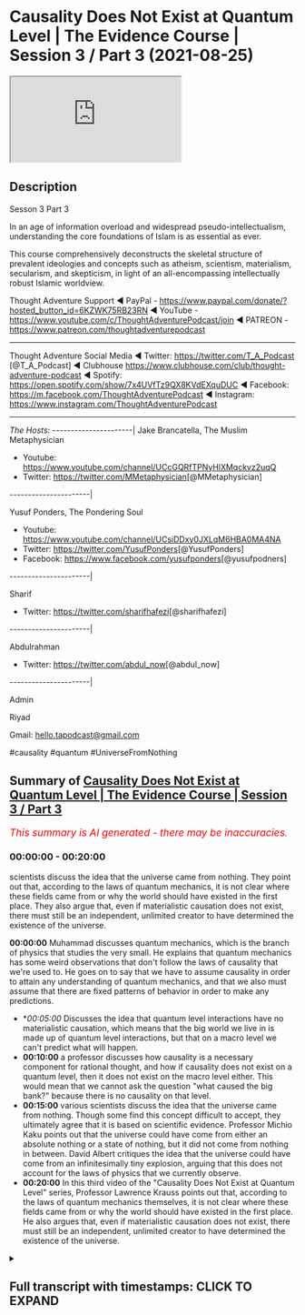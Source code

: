 # Causality Does Not Exist at Quantum Level | The Evidence Course | Session 3 / Part 3 (2021-08-25)

<iframe loading='lazy' src='https://www.youtube.com/embed/1AY-KXYsLtw'></iframe>

## Description

Sesson 3 Part 3

In an age of information overload and widespread pseudo-intellectualism, understanding the core foundations of Islam is as essential as ever. 

This course comprehensively deconstructs the skeletal structure of prevalent ideologies and concepts such as atheism, scientism, materialism, secularism, and skepticism, in light of an all-encompassing intellectually robust Islamic worldview.

Thought Adventure Support
◄ PayPal - https://www.paypal.com/donate/?hosted_button_id=6KZWK75RB23RN 
◄ YouTube - https://www.youtube.com/c/ThoughtAdventurePodcast/join
◄ PATREON - https://www.patreon.com/thoughtadventurepodcast
____________________________________________________________________

Thought Adventure Social Media
◄ Twitter: https://twitter.com/T_A_Podcast​​ [@T_A_Podcast]
◄ Clubhouse https://www.clubhouse.com/club/thought-adventure-podcast
◄ Spotify: https://open.spotify.com/show/7x4UVfTz9QX8KVdEXquDUC
◄ Facebook: https://m.facebook.com/ThoughtAdventurePodcast
◄ Instagram: https://www.instagram.com/ThoughtAdventurePodcast​

----------------------------------------------------------------

*The Hosts:*
----------------------|
Jake Brancatella, The Muslim Metaphysician

- Youtube: https://www.youtube.com/channel/UCcGQRfTPNyHlXMqckvz2uqQ
- Twitter:  https://twitter.com/MMetaphysician​​ [@MMetaphysician]

----------------------|

Yusuf Ponders, The Pondering Soul

- Youtube: https://www.youtube.com/channel/UCsiDDxy0JXLqM6HBA0MA4NA
- Twitter: https://twitter.com/YusufPonders​​ [@YusufPonders]
- Facebook: https://www.facebook.com/yusufponders​ [@yusufpodners]

----------------------|

Sharif

- Twitter: https://twitter.com/sharifhafezi​​ [@sharifhafezi]

----------------------|

Abdulrahman

- Twitter: https://twitter.com/abdul_now​ [@abdul_now]

----------------------|

Admin

Riyad 

Gmail: hello.tapodcast@gmail.com


#causality #quantum #UniverseFromNothing

## Summary of [Causality Does Not Exist at Quantum Level | The Evidence Course | Session 3 / Part 3](https://www.youtube.com/watch?v=1AY-KXYsLtw)


*<span style="color:red; font-size:125%">This summary is AI generated - there may be inaccuracies</span>. [](/)*

### <a onclick="modifyYTiframeseektime('0')">00:00:00</a> - <a onclick="modifyYTiframeseektime('1200')">00:20:00</a>

 scientists discuss the idea that the universe came from nothing. They point out that, according to the laws of quantum mechanics, it is not clear where these fields came from or why the world should have existed in the first place. They also argue that, even if materialistic causation does not exist, there must still be an independent, unlimited creator to have determined the existence of the universe.

**<a onclick="modifyYTiframeseektime('0')">00:00:00</a>**  Muhammad discusses quantum mechanics, which is the branch of physics that studies the very small. He explains that quantum mechanics has some weird observations that don't follow the laws of causality that we're used to. He goes on to say that we have to assume causality in order to attain any understanding of quantum mechanics, and that we also must assume that there are fixed patterns of behavior in order to make any predictions.
* **<a onclick="modifyYTiframeseektime('300')">00:05:00</a>* Discusses the idea that quantum level interactions have no materialistic causation, which means that the big world we live in is made up of quantum level interactions, but that on a macro level we can't predict what will happen.
* **<a onclick="modifyYTiframeseektime('600')">00:10:00</a>**  a professor discusses how causality is a necessary component for rational thought, and how if causality does not exist on a quantum level, then it does not exist on the macro level either. This would mean that we cannot ask the question "what caused the big bank?" because there is no causality on that level.
* **<a onclick="modifyYTiframeseektime('900')">00:15:00</a>**  various scientists discuss the idea that the universe came from nothing. Though some find this concept difficult to accept, they ultimately agree that it is based on scientific evidence. Professor Michio Kaku points out that the universe could have come from either an absolute nothing or a state of nothing, but it did not come from nothing in between. David Albert critiques the idea that the universe could have come from an infinitesimally tiny explosion, arguing that this does not account for the laws of physics that we currently observe.
* **<a onclick="modifyYTiframeseektime('1200')">00:20:00</a>** In this third video of the "Causality Does Not Exist at Quantum Level" series, Professor Lawrence Krauss points out that, according to the laws of quantum mechanics themselves, it is not clear where these fields came from or why the world should have existed in the first place. He also argues that, even if materialistic causation does not exist, there must still be an independent, unlimited creator to have determined the existence of the universe.

<details><summary><h2>Full transcript with timestamps: CLICK TO EXPAND</h2></summary>

<a onclick="modifyYTiframeseektime('14')">0:00:14</a> muhammad so the other contention that  
<a onclick="modifyYTiframeseektime('17')">0:00:17</a> some people or some atheists uh raise  
<a onclick="modifyYTiframeseektime('20')">0:00:20</a> to the arguments that we proposed  
<a onclick="modifyYTiframeseektime('22')">0:00:22</a> is is this idea that we are assuming  
<a onclick="modifyYTiframeseektime('25')">0:00:25</a> causal principles and causality is not a  
<a onclick="modifyYTiframeseektime('28')">0:00:28</a> necessary reality  
<a onclick="modifyYTiframeseektime('30')">0:00:30</a> that exists on a quantum level and  
<a onclick="modifyYTiframeseektime('33')">0:00:33</a> therefore if it doesn't exist on a  
<a onclick="modifyYTiframeseektime('34')">0:00:34</a> quantum level how can we be 100 sure  
<a onclick="modifyYTiframeseektime('37')">0:00:37</a> exists on a macro level meaning on the  
<a onclick="modifyYTiframeseektime('39')">0:00:39</a> the big level  
<a onclick="modifyYTiframeseektime('41')">0:00:41</a> uh the level that we exist and that we  
<a onclick="modifyYTiframeseektime('43')">0:00:43</a> can see  
<a onclick="modifyYTiframeseektime('44')">0:00:44</a> so i remember one time one one person he  
<a onclick="modifyYTiframeseektime('47')">0:00:47</a> he made the point that  
<a onclick="modifyYTiframeseektime('49')">0:00:49</a> you know it could be theoretically that  
<a onclick="modifyYTiframeseektime('52')">0:00:52</a> as you go and reach out to grab a cup  
<a onclick="modifyYTiframeseektime('55')">0:00:55</a> that your hand could go straight through  
<a onclick="modifyYTiframeseektime('56')">0:00:56</a> the cup so i responded and i said well  
<a onclick="modifyYTiframeseektime('59')">0:00:59</a> imagine if you were to walk in the  
<a onclick="modifyYTiframeseektime('61')">0:01:01</a> middle of the road and you saw a truck  
<a onclick="modifyYTiframeseektime('63')">0:01:03</a> coming towards you would you think at  
<a onclick="modifyYTiframeseektime('65')">0:01:05</a> that moment in time theoretically the  
<a onclick="modifyYTiframeseektime('67')">0:01:07</a> truck could go straight through you or  
<a onclick="modifyYTiframeseektime('69')">0:01:09</a> you're gonna try and get out of the way  
<a onclick="modifyYTiframeseektime('71')">0:01:11</a> as fast as possible from that  
<a onclick="modifyYTiframeseektime('74')">0:01:14</a> but we want to dive into a little bit a  
<a onclick="modifyYTiframeseektime('76')">0:01:16</a> little bit more detail regards to what  
<a onclick="modifyYTiframeseektime('78')">0:01:18</a> how we can understand and how we can  
<a onclick="modifyYTiframeseektime('80')">0:01:20</a> approach this discussion and really the  
<a onclick="modifyYTiframeseektime('81')">0:01:21</a> approach of this discussion shouldn't  
<a onclick="modifyYTiframeseektime('83')">0:01:23</a> really be approached from well actually  
<a onclick="modifyYTiframeseektime('85')">0:01:25</a> quantum level does have  
<a onclick="modifyYTiframeseektime('87')">0:01:27</a> you know causal principles i suppose  
<a onclick="modifyYTiframeseektime('88')">0:01:28</a> that is one argument that you can use i  
<a onclick="modifyYTiframeseektime('91')">0:01:31</a> go into the science of it in order to  
<a onclick="modifyYTiframeseektime('93')">0:01:33</a> refute the science that they they  
<a onclick="modifyYTiframeseektime('95')">0:01:35</a> provide or they counter with  
<a onclick="modifyYTiframeseektime('97')">0:01:37</a> but i think the problem with gaza  
<a onclick="modifyYTiframeseektime('99')">0:01:39</a> quantum mechanics is that it's a complex  
<a onclick="modifyYTiframeseektime('101')">0:01:41</a> issue it's an issue which is  
<a onclick="modifyYTiframeseektime('103')">0:01:43</a> counterintuitive it's not what we expect  
<a onclick="modifyYTiframeseektime('105')">0:01:45</a> to see and because it's not what we  
<a onclick="modifyYTiframeseektime('107')">0:01:47</a> expect to see in our general experiences  
<a onclick="modifyYTiframeseektime('110')">0:01:50</a> you know it can be quite confusing quite  
<a onclick="modifyYTiframeseektime('112')">0:01:52</a> difficult to understand what's actually  
<a onclick="modifyYTiframeseektime('114')">0:01:54</a> occurring upon quantum on a quantum  
<a onclick="modifyYTiframeseektime('116')">0:01:56</a> level  
<a onclick="modifyYTiframeseektime('118')">0:01:58</a> what is quantum mechanics all of these  
<a onclick="modifyYTiframeseektime('119')">0:01:59</a> things so rather what we're going to do  
<a onclick="modifyYTiframeseektime('121')">0:02:01</a> is approach this from a more of an  
<a onclick="modifyYTiframeseektime('122')">0:02:02</a> epistemological point of view meaning  
<a onclick="modifyYTiframeseektime('124')">0:02:04</a> from the point of view of a rational  
<a onclick="modifyYTiframeseektime('127')">0:02:07</a> thinking human being and and from how we  
<a onclick="modifyYTiframeseektime('129')">0:02:09</a> understand ideas and looking at  
<a onclick="modifyYTiframeseektime('132')">0:02:12</a> where this then discussion about quantum  
<a onclick="modifyYTiframeseektime('134')">0:02:14</a> mechanics fits in  
<a onclick="modifyYTiframeseektime('136')">0:02:16</a> so what do we mean by the quantum  
<a onclick="modifyYTiframeseektime('138')">0:02:18</a> quantum level or quantum mechanics  
<a onclick="modifyYTiframeseektime('140')">0:02:20</a> quantum mechanics deals with the very  
<a onclick="modifyYTiframeseektime('142')">0:02:22</a> very small  
<a onclick="modifyYTiframeseektime('143')">0:02:23</a> so we're talking about the subatomic  
<a onclick="modifyYTiframeseektime('146')">0:02:26</a> level type particles  
<a onclick="modifyYTiframeseektime('148')">0:02:28</a> and the behaviors of things like  
<a onclick="modifyYTiframeseektime('149')">0:02:29</a> electrons photons and  
<a onclick="modifyYTiframeseektime('151')">0:02:31</a> and the interactions even of atoms but  
<a onclick="modifyYTiframeseektime('153')">0:02:33</a> it's on the very very small level and on  
<a onclick="modifyYTiframeseektime('156')">0:02:36</a> a quantum level there are very weird you  
<a onclick="modifyYTiframeseektime('159')">0:02:39</a> know  
<a onclick="modifyYTiframeseektime('160')">0:02:40</a> observations that are seen  
<a onclick="modifyYTiframeseektime('163')">0:02:43</a> for example i'll just give you an  
<a onclick="modifyYTiframeseektime('164')">0:02:44</a> example of this  
<a onclick="modifyYTiframeseektime('166')">0:02:46</a> so imagine again a pool table  
<a onclick="modifyYTiframeseektime('169')">0:02:49</a> with all the balls racked up  
<a onclick="modifyYTiframeseektime('171')">0:02:51</a> and imagine you hit  
<a onclick="modifyYTiframeseektime('173')">0:02:53</a> all these balls  
<a onclick="modifyYTiframeseektime('175')">0:02:55</a> with your white cue ball  
<a onclick="modifyYTiframeseektime('177')">0:02:57</a> so if the pool table is a normal size  
<a onclick="modifyYTiframeseektime('180')">0:03:00</a> then theoretically  
<a onclick="modifyYTiframeseektime('182')">0:03:02</a> you can work out what's going to happen  
<a onclick="modifyYTiframeseektime('184')">0:03:04</a> to all of those pool balls where they're  
<a onclick="modifyYTiframeseektime('188')">0:03:08</a> going to be what position they're going  
<a onclick="modifyYTiframeseektime('190')">0:03:10</a> to land in etc so longers we've worked  
<a onclick="modifyYTiframeseektime('192')">0:03:12</a> out all the variables  
<a onclick="modifyYTiframeseektime('194')">0:03:14</a> like for example the variable of each  
<a onclick="modifyYTiframeseektime('197')">0:03:17</a> weight of each ball the size the  
<a onclick="modifyYTiframeseektime('200')">0:03:20</a> position the friction of the table that  
<a onclick="modifyYTiframeseektime('202')">0:03:22</a> exerts itself on each and every ball on  
<a onclick="modifyYTiframeseektime('205')">0:03:25</a> the pull table  
<a onclick="modifyYTiframeseektime('206')">0:03:26</a> and if i knew the direction and speed of  
<a onclick="modifyYTiframeseektime('209')">0:03:29</a> the white ball as i hit it so if i knew  
<a onclick="modifyYTiframeseektime('213')">0:03:33</a> the white board the speed the direction  
<a onclick="modifyYTiframeseektime('216')">0:03:36</a> and if i knew everything else all the  
<a onclick="modifyYTiframeseektime('217')">0:03:37</a> other variables regards to those pool  
<a onclick="modifyYTiframeseektime('219')">0:03:39</a> balls then i could possibly i can  
<a onclick="modifyYTiframeseektime('222')">0:03:42</a> predict where each of those balls are  
<a onclick="modifyYTiframeseektime('224')">0:03:44</a> going to land on that table  
<a onclick="modifyYTiframeseektime('227')">0:03:47</a> and that's  
<a onclick="modifyYTiframeseektime('228')">0:03:48</a> obviously something we can predict and  
<a onclick="modifyYTiframeseektime('230')">0:03:50</a> yes we know that causality is not  
<a onclick="modifyYTiframeseektime('232')">0:03:52</a> something we can empirically prove as we  
<a onclick="modifyYTiframeseektime('234')">0:03:54</a> as we mentioned in a previous video  
<a onclick="modifyYTiframeseektime('237')">0:03:57</a> meaning using science you have to assume  
<a onclick="modifyYTiframeseektime('239')">0:03:59</a> causality  
<a onclick="modifyYTiframeseektime('240')">0:04:00</a> and if you have to assume causality  
<a onclick="modifyYTiframeseektime('242')">0:04:02</a> using science then you cannot  
<a onclick="modifyYTiframeseektime('245')">0:04:05</a> refute the idea of science or you can't  
<a onclick="modifyYTiframeseektime('247')">0:04:07</a> prove it from a scientific basis you  
<a onclick="modifyYTiframeseektime('249')">0:04:09</a> have to assume it  
<a onclick="modifyYTiframeseektime('251')">0:04:11</a> and we also have to assume in science  
<a onclick="modifyYTiframeseektime('253')">0:04:13</a> that there are fixed patterns of  
<a onclick="modifyYTiframeseektime('254')">0:04:14</a> behavior so when we're looking at this  
<a onclick="modifyYTiframeseektime('256')">0:04:16</a> pool table we understand that there's  
<a onclick="modifyYTiframeseektime('258')">0:04:18</a> the effect  
<a onclick="modifyYTiframeseektime('260')">0:04:20</a> which is oh the cause which is the white  
<a onclick="modifyYTiframeseektime('262')">0:04:22</a> ball traveling is going to cause a  
<a onclick="modifyYTiframeseektime('264')">0:04:24</a> various num number of effects and those  
<a onclick="modifyYTiframeseektime('266')">0:04:26</a> effects are repeatable they're going to  
<a onclick="modifyYTiframeseektime('268')">0:04:28</a> be with a fixed pattern  
<a onclick="modifyYTiframeseektime('271')">0:04:31</a> so we can understand that and we  
<a onclick="modifyYTiframeseektime('273')">0:04:33</a> understand that because these things  
<a onclick="modifyYTiframeseektime('276')">0:04:36</a> occur and they are not things that occur  
<a onclick="modifyYTiframeseektime('278')">0:04:38</a> because of the universe  
<a onclick="modifyYTiframeseektime('281')">0:04:41</a> they are the attributes which have been  
<a onclick="modifyYTiframeseektime('282')">0:04:42</a> placed by allah upon the universe itself  
<a onclick="modifyYTiframeseektime('287')">0:04:47</a> and therefore we can as a result predict  
<a onclick="modifyYTiframeseektime('290')">0:04:50</a> things because we assume that allah or  
<a onclick="modifyYTiframeseektime('292')">0:04:52</a> allah has told us that he has fixed laws  
<a onclick="modifyYTiframeseektime('294')">0:04:54</a> within this universe  
<a onclick="modifyYTiframeseektime('297')">0:04:57</a> however let's let's take a step back  
<a onclick="modifyYTiframeseektime('299')">0:04:59</a> from the the macro level from the big  
<a onclick="modifyYTiframeseektime('301')">0:05:01</a> level  
<a onclick="modifyYTiframeseektime('302')">0:05:02</a> and let's imagine this pool table and  
<a onclick="modifyYTiframeseektime('304')">0:05:04</a> shrink it right down to the quantum  
<a onclick="modifyYTiframeseektime('306')">0:05:06</a> level  
<a onclick="modifyYTiframeseektime('307')">0:05:07</a> so you've just got this really small  
<a onclick="modifyYTiframeseektime('309')">0:05:09</a> quantum level size pool table  
<a onclick="modifyYTiframeseektime('313')">0:05:13</a> and suddenly now  
<a onclick="modifyYTiframeseektime('315')">0:05:15</a> if i try to hit the white ball i have a  
<a onclick="modifyYTiframeseektime('318')">0:05:18</a> few problems on this quantum level pool  
<a onclick="modifyYTiframeseektime('320')">0:05:20</a> table  
<a onclick="modifyYTiframeseektime('321')">0:05:21</a> because i can't 100 percent predict  
<a onclick="modifyYTiframeseektime('325')">0:05:25</a> exactly where that white ball is and i  
<a onclick="modifyYTiframeseektime('329')">0:05:29</a> cannot 100 percent predict at what  
<a onclick="modifyYTiframeseektime('332')">0:05:32</a> uh what speed or motion it will travel  
<a onclick="modifyYTiframeseektime('334')">0:05:34</a> at in fact the problem exists on a  
<a onclick="modifyYTiframeseektime('337')">0:05:37</a> quantum level is that with quantum level  
<a onclick="modifyYTiframeseektime('339')">0:05:39</a> particles you know you can only as you  
<a onclick="modifyYTiframeseektime('342')">0:05:42</a> know you have only a probabilistic  
<a onclick="modifyYTiframeseektime('344')">0:05:44</a> assumption of both speed and motor and  
<a onclick="modifyYTiframeseektime('347')">0:05:47</a> position  
<a onclick="modifyYTiframeseektime('348')">0:05:48</a> now on a macro level because i knew  
<a onclick="modifyYTiframeseektime('351')">0:05:51</a> speed and location of each ball then i  
<a onclick="modifyYTiframeseektime('354')">0:05:54</a> can work out what's going to happen but  
<a onclick="modifyYTiframeseektime('356')">0:05:56</a> if i don't know the speed and the  
<a onclick="modifyYTiframeseektime('357')">0:05:57</a> location precisely of each ball then i  
<a onclick="modifyYTiframeseektime('361')">0:06:01</a> can't predict what's going to happen to  
<a onclick="modifyYTiframeseektime('364')">0:06:04</a> that rack of balls on the pool table at  
<a onclick="modifyYTiframeseektime('366')">0:06:06</a> a quantum level  
<a onclick="modifyYTiframeseektime('368')">0:06:08</a> i can't know all of the variables so i  
<a onclick="modifyYTiframeseektime('371')">0:06:11</a> can't predict and determine exactly  
<a onclick="modifyYTiframeseektime('373')">0:06:13</a> what's going to happen and this is this  
<a onclick="modifyYTiframeseektime('376')">0:06:16</a> this understanding that you can you can  
<a onclick="modifyYTiframeseektime('378')">0:06:18</a> never predict both the position and the  
<a onclick="modifyYTiframeseektime('380')">0:06:20</a> speed of a quantum level particle is  
<a onclick="modifyYTiframeseektime('383')">0:06:23</a> what's termed as heisenberg's  
<a onclick="modifyYTiframeseektime('385')">0:06:25</a> uncertainty principle  
<a onclick="modifyYTiframeseektime('387')">0:06:27</a> are the inability to determine precisely  
<a onclick="modifyYTiframeseektime('389')">0:06:29</a> the position and speed of each particle  
<a onclick="modifyYTiframeseektime('393')">0:06:33</a> rather as it mentions this this  
<a onclick="modifyYTiframeseektime('395')">0:06:35</a> principle of heisenberg's uncertainty  
<a onclick="modifyYTiframeseektime('397')">0:06:37</a> principle the more precise your  
<a onclick="modifyYTiframeseektime('398')">0:06:38</a> measurements of the speed the less  
<a onclick="modifyYTiframeseektime('400')">0:06:40</a> precise your measurements will be of  
<a onclick="modifyYTiframeseektime('401')">0:06:41</a> position and vice versa  
<a onclick="modifyYTiframeseektime('403')">0:06:43</a> so some say as a result that  
<a onclick="modifyYTiframeseektime('406')">0:06:46</a> theoretically if quantum level  
<a onclick="modifyYTiframeseektime('408')">0:06:48</a> interactions can't be predicted so you  
<a onclick="modifyYTiframeseektime('411')">0:06:51</a> can't say a is going to hit b that's  
<a onclick="modifyYTiframeseektime('414')">0:06:54</a> going to cause c to occur because you  
<a onclick="modifyYTiframeseektime('416')">0:06:56</a> don't know where a is at any given time  
<a onclick="modifyYTiframeseektime('418')">0:06:58</a> or you don't know its motion at any  
<a onclick="modifyYTiframeseektime('419')">0:06:59</a> given time as well both together  
<a onclick="modifyYTiframeseektime('422')">0:07:02</a> so as a result if they say you can't  
<a onclick="modifyYTiframeseektime('424')">0:07:04</a> predict  
<a onclick="modifyYTiframeseektime('425')">0:07:05</a> yeah a quantum level in interactions  
<a onclick="modifyYTiframeseektime('428')">0:07:08</a> then the macro level can't also be  
<a onclick="modifyYTiframeseektime('430')">0:07:10</a> predicted or determined so i want you to  
<a onclick="modifyYTiframeseektime('432')">0:07:12</a> think about this  
<a onclick="modifyYTiframeseektime('434')">0:07:14</a> if a house is made up of bricks then i  
<a onclick="modifyYTiframeseektime('437')">0:07:17</a> know what the the material of the house  
<a onclick="modifyYTiframeseektime('439')">0:07:19</a> is it's the bricks so  
<a onclick="modifyYTiframeseektime('441')">0:07:21</a> what they're saying here is that the big  
<a onclick="modifyYTiframeseektime('443')">0:07:23</a> world the world that we live in is made  
<a onclick="modifyYTiframeseektime('446')">0:07:26</a> up of quantum level interactions  
<a onclick="modifyYTiframeseektime('449')">0:07:29</a> if there are a cause of means that don't  
<a onclick="modifyYTiframeseektime('451')">0:07:31</a> follow causal patterns on a quantum  
<a onclick="modifyYTiframeseektime('454')">0:07:34</a> level  
<a onclick="modifyYTiframeseektime('455')">0:07:35</a> and the big the macro world is built  
<a onclick="modifyYTiframeseektime('457')">0:07:37</a> upon the the quantum level interactions  
<a onclick="modifyYTiframeseektime('460')">0:07:40</a> then i can't predict  
<a onclick="modifyYTiframeseektime('462')">0:07:42</a> you know even on the macro level because  
<a onclick="modifyYTiframeseektime('465')">0:07:45</a> if this is a causal and this is what  
<a onclick="modifyYTiframeseektime('467')">0:07:47</a> makes up the rest of the universe then  
<a onclick="modifyYTiframeseektime('470')">0:07:50</a> the universe ultimately must be a causal  
<a onclick="modifyYTiframeseektime('472')">0:07:52</a> or doesn't follow causal principles  
<a onclick="modifyYTiframeseektime('475')">0:07:55</a> and some scientists also give  
<a onclick="modifyYTiframeseektime('478')">0:07:58</a> give other examples or implications of  
<a onclick="modifyYTiframeseektime('481')">0:08:01</a> this idea  
<a onclick="modifyYTiframeseektime('482')">0:08:02</a> of uh you know a causal uh quantum level  
<a onclick="modifyYTiframeseektime('486')">0:08:06</a> a causality for example the famous  
<a onclick="modifyYTiframeseektime('488')">0:08:08</a> uh physicist known as lawrence krauss  
<a onclick="modifyYTiframeseektime('490')">0:08:10</a> and also self-declared anti-theist they  
<a onclick="modifyYTiframeseektime('492')">0:08:12</a> don't even consider himself an atheist  
<a onclick="modifyYTiframeseektime('494')">0:08:14</a> he actually calls himself an antitheist  
<a onclick="modifyYTiframeseektime('497')">0:08:17</a> he states that the nothingness of space  
<a onclick="modifyYTiframeseektime('500')">0:08:20</a> causes  
<a onclick="modifyYTiframeseektime('501')">0:08:21</a> particles to pop in  
<a onclick="modifyYTiframeseektime('503')">0:08:23</a> in and out of existence so when you have  
<a onclick="modifyYTiframeseektime('506')">0:08:26</a> no space you have a vacuum  
<a onclick="modifyYTiframeseektime('508')">0:08:28</a> yeah  
<a onclick="modifyYTiframeseektime('509')">0:08:29</a> in a vacuum you find that there are on a  
<a onclick="modifyYTiframeseektime('512')">0:08:32</a> quantum level there'll be particles that  
<a onclick="modifyYTiframeseektime('514')">0:08:34</a> will pop in and out of existence virtual  
<a onclick="modifyYTiframeseektime('516')">0:08:36</a> particles  
<a onclick="modifyYTiframeseektime('518')">0:08:38</a> and again  
<a onclick="modifyYTiframeseektime('519')">0:08:39</a> what he's attempting to do is he's  
<a onclick="modifyYTiframeseektime('521')">0:08:41</a> attempting to say well if that can occur  
<a onclick="modifyYTiframeseektime('523')">0:08:43</a> on a quantum level why couldn't this  
<a onclick="modifyYTiframeseektime('526')">0:08:46</a> occur prior to the universe that the  
<a onclick="modifyYTiframeseektime('528')">0:08:48</a> universe didn't exist it existed or some  
<a onclick="modifyYTiframeseektime('530')">0:08:50</a> empty space and the universe or suddenly  
<a onclick="modifyYTiframeseektime('533')">0:08:53</a> on a quantum level the univ singularity  
<a onclick="modifyYTiframeseektime('536')">0:08:56</a> appeared and from the singularity there  
<a onclick="modifyYTiframeseektime('538')">0:08:58</a> was a big bang  
<a onclick="modifyYTiframeseektime('541')">0:09:01</a> there's far more details in this that i  
<a onclick="modifyYTiframeseektime('544')">0:09:04</a> haven't really gone through you know  
<a onclick="modifyYTiframeseektime('545')">0:09:05</a> huge amounts of details on quantum  
<a onclick="modifyYTiframeseektime('547')">0:09:07</a> mechanics but really what we're really  
<a onclick="modifyYTiframeseektime('549')">0:09:09</a> asking is is a question about how do we  
<a onclick="modifyYTiframeseektime('552')">0:09:12</a> approach this from a  
<a onclick="modifyYTiframeseektime('554')">0:09:14</a> you know epistemological angle from  
<a onclick="modifyYTiframeseektime('557')">0:09:17</a> point of view of ideas how do we the  
<a onclick="modifyYTiframeseektime('559')">0:09:19</a> methodology of our thinking so  
<a onclick="modifyYTiframeseektime('563')">0:09:23</a> however when we talk about quantum level  
<a onclick="modifyYTiframeseektime('565')">0:09:25</a> having no causality as some claim  
<a onclick="modifyYTiframeseektime('568')">0:09:28</a> what they're actually saying  
<a onclick="modifyYTiframeseektime('570')">0:09:30</a> is that quantum level interactions have  
<a onclick="modifyYTiframeseektime('574')">0:09:34</a> no materialistic causation you can't  
<a onclick="modifyYTiframeseektime('576')">0:09:36</a> work out why  
<a onclick="modifyYTiframeseektime('578')">0:09:38</a> in a deterministic point of view  
<a onclick="modifyYTiframeseektime('581')">0:09:41</a> why this is occurring yeah why one level  
<a onclick="modifyYTiframeseektime('584')">0:09:44</a> interaction is taking place with another  
<a onclick="modifyYTiframeseektime('585')">0:09:45</a> level interaction precisely in a  
<a onclick="modifyYTiframeseektime('587')">0:09:47</a> deterministic fashion  
<a onclick="modifyYTiframeseektime('590')">0:09:50</a> so this is the first thing that they're  
<a onclick="modifyYTiframeseektime('592')">0:09:52</a> they're they're  
<a onclick="modifyYTiframeseektime('593')">0:09:53</a> they're really saying regards to this  
<a onclick="modifyYTiframeseektime('596')">0:09:56</a> so the question then becomes okay how  
<a onclick="modifyYTiframeseektime('598')">0:09:58</a> does claims that on a quantum level  
<a onclick="modifyYTiframeseektime('600')">0:10:00</a> having no causality or some claim  
<a onclick="modifyYTiframeseektime('601')">0:10:01</a> actually refute our argument for the  
<a onclick="modifyYTiframeseektime('603')">0:10:03</a> existence of god  
<a onclick="modifyYTiframeseektime('605')">0:10:05</a> does it does it refute our arguments for  
<a onclick="modifyYTiframeseektime('607')">0:10:07</a> the existence god if there's no  
<a onclick="modifyYTiframeseektime('609')">0:10:09</a> causality on a quantum level there's no  
<a onclick="modifyYTiframeseektime('611')">0:10:11</a> causality on the macro level then does  
<a onclick="modifyYTiframeseektime('613')">0:10:13</a> that mean that we cannot ask the  
<a onclick="modifyYTiframeseektime('614')">0:10:14</a> question what caused the big bank that's  
<a onclick="modifyYTiframeseektime('616')">0:10:16</a> effectively the argument  
<a onclick="modifyYTiframeseektime('618')">0:10:18</a> well firstly no we can't use that as an  
<a onclick="modifyYTiframeseektime('621')">0:10:21</a> argument about a causal levels a  
<a onclick="modifyYTiframeseektime('623')">0:10:23</a> causality on a quantum level  
<a onclick="modifyYTiframeseektime('625')">0:10:25</a> firstly as we've mentioned in the  
<a onclick="modifyYTiframeseektime('627')">0:10:27</a> section in section one on science and  
<a onclick="modifyYTiframeseektime('630')">0:10:30</a> scientism we said that science is  
<a onclick="modifyYTiframeseektime('633')">0:10:33</a> predicated on the belief in causality  
<a onclick="modifyYTiframeseektime('636')">0:10:36</a> you have to assume causality for you to  
<a onclick="modifyYTiframeseektime('638')">0:10:38</a> engage in the scientific method  
<a onclick="modifyYTiframeseektime('641')">0:10:41</a> even when we detect virtual particles  
<a onclick="modifyYTiframeseektime('643')">0:10:43</a> popping in and out of existence we are  
<a onclick="modifyYTiframeseektime('645')">0:10:45</a> detecting them using machines also that  
<a onclick="modifyYTiframeseektime('648')">0:10:48</a> rests on causal principles so you're  
<a onclick="modifyYTiframeseektime('650')">0:10:50</a> trying to detect  
<a onclick="modifyYTiframeseektime('652')">0:10:52</a> you know a particle that's come out of  
<a onclick="modifyYTiframeseektime('653')">0:10:53</a> non-existence yeah or come out of you  
<a onclick="modifyYTiframeseektime('656')">0:10:56</a> know space you know vacuum of space on a  
<a onclick="modifyYTiframeseektime('658')">0:10:58</a> quantum level you're using machinery  
<a onclick="modifyYTiframeseektime('661')">0:11:01</a> that actually detects this  
<a onclick="modifyYTiframeseektime('662')">0:11:02</a> so you're not you know you're not  
<a onclick="modifyYTiframeseektime('664')">0:11:04</a> actually going outside of the causal  
<a onclick="modifyYTiframeseektime('665')">0:11:05</a> principles you're still using causality  
<a onclick="modifyYTiframeseektime('668')">0:11:08</a> even in the scientific method  
<a onclick="modifyYTiframeseektime('671')">0:11:11</a> the other thing is this  
<a onclick="modifyYTiframeseektime('672')">0:11:12</a> if we conclude some scientists or  
<a onclick="modifyYTiframeseektime('674')">0:11:14</a> certain atheists try to use this  
<a onclick="modifyYTiframeseektime('676')">0:11:16</a> argument to say ah  
<a onclick="modifyYTiframeseektime('677')">0:11:17</a> there is no causality because on a  
<a onclick="modifyYTiframeseektime('679')">0:11:19</a> quantum level there is no causality and  
<a onclick="modifyYTiframeseektime('682')">0:11:22</a> that's what science has proven then what  
<a onclick="modifyYTiframeseektime('684')">0:11:24</a> they're doing is they're creating a  
<a onclick="modifyYTiframeseektime('686')">0:11:26</a> circular or self-refuting argument  
<a onclick="modifyYTiframeseektime('689')">0:11:29</a> if science adopts the principle of  
<a onclick="modifyYTiframeseektime('691')">0:11:31</a> causality and you conclude that there is  
<a onclick="modifyYTiframeseektime('694')">0:11:34</a> no principle of causality then you have  
<a onclick="modifyYTiframeseektime('696')">0:11:36</a> you have actually refuted the scientific  
<a onclick="modifyYTiframeseektime('698')">0:11:38</a> method itself and if you refuted the  
<a onclick="modifyYTiframeseektime('700')">0:11:40</a> scientific method you've also refuted  
<a onclick="modifyYTiframeseektime('703')">0:11:43</a> its conclusion  
<a onclick="modifyYTiframeseektime('706')">0:11:46</a> secondly causality is a necessary  
<a onclick="modifyYTiframeseektime('708')">0:11:48</a> component to make rational thought  
<a onclick="modifyYTiframeseektime('711')">0:11:51</a> this means causality  
<a onclick="modifyYTiframeseektime('713')">0:11:53</a> is an is is an idea that we gain prior  
<a onclick="modifyYTiframeseektime('717')">0:11:57</a> to experience we use causality in order  
<a onclick="modifyYTiframeseektime('721')">0:12:01</a> to interpret and explain experience and  
<a onclick="modifyYTiframeseektime('723')">0:12:03</a> we discussed this  
<a onclick="modifyYTiframeseektime('725')">0:12:05</a> in when we talked about the rational  
<a onclick="modifyYTiframeseektime('727')">0:12:07</a> method  
<a onclick="modifyYTiframeseektime('728')">0:12:08</a> so we don't experience causality and  
<a onclick="modifyYTiframeseektime('732')">0:12:12</a> include and conclude causality exists  
<a onclick="modifyYTiframeseektime('735')">0:12:15</a> but rather we need causality to think  
<a onclick="modifyYTiframeseektime('738')">0:12:18</a> because the fact that we think  
<a onclick="modifyYTiframeseektime('741')">0:12:21</a> that we have concepts then we know  
<a onclick="modifyYTiframeseektime('742')">0:12:22</a> reality exists because we know reality  
<a onclick="modifyYTiframeseektime('745')">0:12:25</a> exists and that reality caused our  
<a onclick="modifyYTiframeseektime('748')">0:12:28</a> thoughts then as a result causality  
<a onclick="modifyYTiframeseektime('750')">0:12:30</a> exists it's a very basic argument so  
<a onclick="modifyYTiframeseektime('753')">0:12:33</a> even if we grant that quantum level  
<a onclick="modifyYTiframeseektime('756')">0:12:36</a> interactions have no materialistic  
<a onclick="modifyYTiframeseektime('758')">0:12:38</a> causation or no materialistic  
<a onclick="modifyYTiframeseektime('761')">0:12:41</a> explanation that's the key thing here  
<a onclick="modifyYTiframeseektime('762')">0:12:42</a> materialistic explanation  
<a onclick="modifyYTiframeseektime('764')">0:12:44</a> then that doesn't deny causality  
<a onclick="modifyYTiframeseektime('767')">0:12:47</a> altogether  
<a onclick="modifyYTiframeseektime('768')">0:12:48</a> rather only denies the  
<a onclick="modifyYTiframeseektime('771')">0:12:51</a> is materialistic or part of the universe  
<a onclick="modifyYTiframeseektime('774')">0:12:54</a> so if something's occurring and you  
<a onclick="modifyYTiframeseektime('776')">0:12:56</a> can't explain what the cause of that  
<a onclick="modifyYTiframeseektime('778')">0:12:58</a> thing that's occurring that's caused its  
<a onclick="modifyYTiframeseektime('780')">0:13:00</a> effect  
<a onclick="modifyYTiframeseektime('781')">0:13:01</a> then it doesn't mean that causality  
<a onclick="modifyYTiframeseektime('783')">0:13:03</a> doesn't exist it just means that the  
<a onclick="modifyYTiframeseektime('784')">0:13:04</a> causality cannot be explained by the  
<a onclick="modifyYTiframeseektime('787')">0:13:07</a> universe  
<a onclick="modifyYTiframeseektime('789')">0:13:09</a> and this is similar to how imam ghazali  
<a onclick="modifyYTiframeseektime('793')">0:13:13</a> he explained that there are no  
<a onclick="modifyYTiframeseektime('795')">0:13:15</a> materialistic causation so imam khazadi  
<a onclick="modifyYTiframeseektime('797')">0:13:17</a> held a theological position called  
<a onclick="modifyYTiframeseektime('800')">0:13:20</a> occasionalism  
<a onclick="modifyYTiframeseektime('801')">0:13:21</a> and this this position basically said  
<a onclick="modifyYTiframeseektime('803')">0:13:23</a> that there are no secondary causations  
<a onclick="modifyYTiframeseektime('805')">0:13:25</a> so  
<a onclick="modifyYTiframeseektime('806')">0:13:26</a> it only go into too much detail but  
<a onclick="modifyYTiframeseektime('808')">0:13:28</a> effectively what he was saying is that  
<a onclick="modifyYTiframeseektime('809')">0:13:29</a> if you strike a match it's not your  
<a onclick="modifyYTiframeseektime('811')">0:13:31</a> striking that's causing the fire but  
<a onclick="modifyYTiframeseektime('814')">0:13:34</a> rather a loss panel does place the  
<a onclick="modifyYTiframeseektime('816')">0:13:36</a> attribute of the fire and your striking  
<a onclick="modifyYTiframeseektime('818')">0:13:38</a> in that situation is incidental it just  
<a onclick="modifyYTiframeseektime('820')">0:13:40</a> happens to occur side by side and it  
<a onclick="modifyYTiframeseektime('823')">0:13:43</a> also happens to be that allah made it  
<a onclick="modifyYTiframeseektime('826')">0:13:46</a> that the universe operates according to  
<a onclick="modifyYTiframeseektime('828')">0:13:48</a> the system but he didn't have to operate  
<a onclick="modifyYTiframeseektime('830')">0:13:50</a> according to that system so the ultimate  
<a onclick="modifyYTiframeseektime('832')">0:13:52</a> cause within the universe on every  
<a onclick="modifyYTiframeseektime('834')">0:13:54</a> single event and every single effect  
<a onclick="modifyYTiframeseektime('836')">0:13:56</a> that we see is allah he's the primary  
<a onclick="modifyYTiframeseektime('839')">0:13:59</a> cause this is what imam khazali when he  
<a onclick="modifyYTiframeseektime('841')">0:14:01</a> said there's no secondary causation he  
<a onclick="modifyYTiframeseektime('843')">0:14:03</a> wasn't denying causality they were in  
<a onclick="modifyYTiframeseektime('846')">0:14:06</a> fact affirming that the only cause is  
<a onclick="modifyYTiframeseektime('848')">0:14:08</a> allah and they said you have to still  
<a onclick="modifyYTiframeseektime('850')">0:14:10</a> affirm causality  
<a onclick="modifyYTiframeseektime('853')">0:14:13</a> and this is similar to the point als we  
<a onclick="modifyYTiframeseektime('855')">0:14:15</a> raised in section two about how  
<a onclick="modifyYTiframeseektime('856')">0:14:16</a> attributes are not necessary for objects  
<a onclick="modifyYTiframeseektime('859')">0:14:19</a> hence the attributes were also  
<a onclick="modifyYTiframeseektime('860')">0:14:20</a> determined by allah  
<a onclick="modifyYTiframeseektime('862')">0:14:22</a> so even if they say that on a quantum  
<a onclick="modifyYTiframeseektime('864')">0:14:24</a> level there is no determinism  
<a onclick="modifyYTiframeseektime('867')">0:14:27</a> or no material materialistic explanation  
<a onclick="modifyYTiframeseektime('870')">0:14:30</a> for the position and particle  
<a onclick="modifyYTiframeseektime('872')">0:14:32</a> of the peculiar behavior of the quantum  
<a onclick="modifyYTiframeseektime('873')">0:14:33</a> particles or the particular behavior the  
<a onclick="modifyYTiframeseektime('875')">0:14:35</a> quantum particles then that would  
<a onclick="modifyYTiframeseektime('877')">0:14:37</a> reinforce our argument that the cause is  
<a onclick="modifyYTiframeseektime('880')">0:14:40</a> not from the universe itself but must be  
<a onclick="modifyYTiframeseektime('883')">0:14:43</a> determined upon these particles so if  
<a onclick="modifyYTiframeseektime('886')">0:14:46</a> you can't explain the materialistic  
<a onclick="modifyYTiframeseektime('887')">0:14:47</a> cause of why these why this  
<a onclick="modifyYTiframeseektime('890')">0:14:50</a> you know quantum level particles popping  
<a onclick="modifyYTiframeseektime('892')">0:14:52</a> in and out of existence on a quantum  
<a onclick="modifyYTiframeseektime('894')">0:14:54</a> level space in a vacuum of space we  
<a onclick="modifyYTiframeseektime('896')">0:14:56</a> can't explain why that occurs it doesn't  
<a onclick="modifyYTiframeseektime('898')">0:14:58</a> mean therefore causality doesn't occur  
<a onclick="modifyYTiframeseektime('900')">0:15:00</a> it rather means that the explanation and  
<a onclick="modifyYTiframeseektime('902')">0:15:02</a> the causes outside of the physical  
<a onclick="modifyYTiframeseektime('904')">0:15:04</a> universe aye allah  
<a onclick="modifyYTiframeseektime('910')">0:15:10</a> so  
<a onclick="modifyYTiframeseektime('913')">0:15:13</a> so therefore the other the third point  
<a onclick="modifyYTiframeseektime('916')">0:15:16</a> as well is this  
<a onclick="modifyYTiframeseektime('917')">0:15:17</a> is okay  
<a onclick="modifyYTiframeseektime('919')">0:15:19</a> let's say we grant and we accept that a  
<a onclick="modifyYTiframeseektime('923')">0:15:23</a> causal uh quantum level interactions  
<a onclick="modifyYTiframeseektime('925')">0:15:25</a> occur  
<a onclick="modifyYTiframeseektime('926')">0:15:26</a> but now we have to still explain  
<a onclick="modifyYTiframeseektime('929')">0:15:29</a> why on the macro level we see causality  
<a onclick="modifyYTiframeseektime('932')">0:15:32</a> so why is it that the each of the balls  
<a onclick="modifyYTiframeseektime('935')">0:15:35</a> on a pool table and the pool table  
<a onclick="modifyYTiframeseektime('937')">0:15:37</a> itself are made up of a causal  
<a onclick="modifyYTiframeseektime('940')">0:15:40</a> interactions but yet i can predict every  
<a onclick="modifyYTiframeseektime('942')">0:15:42</a> single position of that ball  
<a onclick="modifyYTiframeseektime('944')">0:15:44</a> even though when we start to reduce that  
<a onclick="modifyYTiframeseektime('946')">0:15:46</a> pool table or shrink it down to the size  
<a onclick="modifyYTiframeseektime('948')">0:15:48</a> of a quantum or quantum levels  
<a onclick="modifyYTiframeseektime('951')">0:15:51</a> interactions that we can't we can no  
<a onclick="modifyYTiframeseektime('953')">0:15:53</a> longer predict it so we know that the  
<a onclick="modifyYTiframeseektime('955')">0:15:55</a> big the big world follows causal  
<a onclick="modifyYTiframeseektime('957')">0:15:57</a> principles but if the big world are  
<a onclick="modifyYTiframeseektime('959')">0:15:59</a> following causal principles and it's not  
<a onclick="modifyYTiframeseektime('961')">0:16:01</a> because of  
<a onclick="modifyYTiframeseektime('963')">0:16:03</a> the quantum level interactions then as a  
<a onclick="modifyYTiframeseektime('966')">0:16:06</a> result the explanation of what's causing  
<a onclick="modifyYTiframeseektime('969')">0:16:09</a> the universe to operate according to a  
<a onclick="modifyYTiframeseektime('971')">0:16:11</a> system have certain fixed attributes  
<a onclick="modifyYTiframeseektime('973')">0:16:13</a> that we sense that we see has fixed  
<a onclick="modifyYTiframeseektime('975')">0:16:15</a> patterns that we sense and that we see  
<a onclick="modifyYTiframeseektime('977')">0:16:17</a> then that explanation again is not  
<a onclick="modifyYTiframeseektime('979')">0:16:19</a> because of what it's made up of but  
<a onclick="modifyYTiframeseektime('981')">0:16:21</a> rather  
<a onclick="modifyYTiframeseektime('982')">0:16:22</a> something that is determined by allah  
<a onclick="modifyYTiframeseektime('987')">0:16:27</a> the final point that i want to mention  
<a onclick="modifyYTiframeseektime('988')">0:16:28</a> regards to this is that even when people  
<a onclick="modifyYTiframeseektime('990')">0:16:30</a> turn around or scientists say that oh  
<a onclick="modifyYTiframeseektime('992')">0:16:32</a> you know there's all these  
<a onclick="modifyYTiframeseektime('993')">0:16:33</a> counter-intuitive realities on the  
<a onclick="modifyYTiframeseektime('995')">0:16:35</a> quantum level or in quantum mechanics  
<a onclick="modifyYTiframeseektime('998')">0:16:38</a> really actually it's not uh it may be  
<a onclick="modifyYTiframeseektime('1000')">0:16:40</a> counter-intuitive but they still follow  
<a onclick="modifyYTiframeseektime('1003')">0:16:43</a> patterns their probabilistic patterns  
<a onclick="modifyYTiframeseektime('1005')">0:16:45</a> yeah and therefore you can still predict  
<a onclick="modifyYTiframeseektime('1008')">0:16:48</a> in a probabilistic way where certain  
<a onclick="modifyYTiframeseektime('1010')">0:16:50</a> patterns or what certain particles will  
<a onclick="modifyYTiframeseektime('1012')">0:16:52</a> be what will occur etc  
<a onclick="modifyYTiframeseektime('1015')">0:16:55</a> so for example  
<a onclick="modifyYTiframeseektime('1017')">0:16:57</a> uh  
<a onclick="modifyYTiframeseektime('1018')">0:16:58</a> you know like the like the equation pq  
<a onclick="modifyYTiframeseektime('1021')">0:17:01</a> approximates the planck's constants over  
<a onclick="modifyYTiframeseektime('1023')">0:17:03</a> four pi which is used in heisenberg's  
<a onclick="modifyYTiframeseektime('1025')">0:17:05</a> uncertainty principle  
<a onclick="modifyYTiframeseektime('1028')">0:17:08</a> so you know there is still pro there is  
<a onclick="modifyYTiframeseektime('1030')">0:17:10</a> some equations that are used and you  
<a onclick="modifyYTiframeseektime('1032')">0:17:12</a> don't see we what we don't see on a  
<a onclick="modifyYTiframeseektime('1034')">0:17:14</a> quantum level interaction is we don't  
<a onclick="modifyYTiframeseektime('1035')">0:17:15</a> see complete a causality so we don't see  
<a onclick="modifyYTiframeseektime('1038')">0:17:18</a> elephants being created on their quantum  
<a onclick="modifyYTiframeseektime('1040')">0:17:20</a> level you know they're still following  
<a onclick="modifyYTiframeseektime('1042')">0:17:22</a> certain patterns regards to that  
<a onclick="modifyYTiframeseektime('1045')">0:17:25</a> the other point that i also want to  
<a onclick="modifyYTiframeseektime('1046')">0:17:26</a> mention is that lawrence krauss and what  
<a onclick="modifyYTiframeseektime('1049')">0:17:29</a> he said about the universe popping into  
<a onclick="modifyYTiframeseektime('1052')">0:17:32</a> in and out of existence or popping into  
<a onclick="modifyYTiframeseektime('1054')">0:17:34</a> existence from nothing from a quantum  
<a onclick="modifyYTiframeseektime('1056')">0:17:36</a> you know quantum singularity has been  
<a onclick="modifyYTiframeseektime('1058')">0:17:38</a> the start of the big bang and the  
<a onclick="modifyYTiframeseektime('1059')">0:17:39</a> quantum singularity came from the vacuum  
<a onclick="modifyYTiframeseektime('1060')">0:17:40</a> of space  
<a onclick="modifyYTiframeseektime('1061')">0:17:41</a> and he says that  
<a onclick="modifyYTiframeseektime('1063')">0:17:43</a> it is therefore valid to assume and the  
<a onclick="modifyYTiframeseektime('1066')">0:17:46</a> science points to the fact that  
<a onclick="modifyYTiframeseektime('1068')">0:17:48</a> something can come from nothing this is  
<a onclick="modifyYTiframeseektime('1070')">0:17:50</a> what he's saying now obviously the first  
<a onclick="modifyYTiframeseektime('1072')">0:17:52</a> problem regards to his question this  
<a onclick="modifyYTiframeseektime('1073')">0:17:53</a> this assumption that something can come  
<a onclick="modifyYTiframeseektime('1075')">0:17:55</a> from nothing is that there's an effect  
<a onclick="modifyYTiframeseektime('1077')">0:17:57</a> but there is no cause that would deny  
<a onclick="modifyYTiframeseektime('1078')">0:17:58</a> the axiom of science and therefore that  
<a onclick="modifyYTiframeseektime('1080')">0:18:00</a> would deny its own conclusion  
<a onclick="modifyYTiframeseektime('1083')">0:18:03</a> and its methodology but really we need  
<a onclick="modifyYTiframeseektime('1086')">0:18:06</a> to ask the question what does he  
<a onclick="modifyYTiframeseektime('1087')">0:18:07</a> actually mean by this when scientists  
<a onclick="modifyYTiframeseektime('1088')">0:18:08</a> from certain atheists really push these  
<a onclick="modifyYTiframeseektime('1090')">0:18:10</a> ideas what do they really mean by this  
<a onclick="modifyYTiframeseektime('1092')">0:18:12</a> professor michio kaku who's professor of  
<a onclick="modifyYTiframeseektime('1094')">0:18:14</a> theoretical physics physics at city  
<a onclick="modifyYTiframeseektime('1097')">0:18:17</a> university in new york  
<a onclick="modifyYTiframeseektime('1099')">0:18:19</a> he states he says or he asks how can it  
<a onclick="modifyYTiframeseektime('1102')">0:18:22</a> be that everything comes from nothing  
<a onclick="modifyYTiframeseektime('1105')">0:18:25</a> yeah so how can it be that everything  
<a onclick="modifyYTiframeseektime('1106')">0:18:26</a> comes from nothing and his solution what  
<a onclick="modifyYTiframeseektime('1108')">0:18:28</a> he says is that if you think about it  
<a onclick="modifyYTiframeseektime('1111')">0:18:31</a> for a while you begin to realize it all  
<a onclick="modifyYTiframeseektime('1113')">0:18:33</a> depends on how you define nothing  
<a onclick="modifyYTiframeseektime('1116')">0:18:36</a> professor kaku tells us goes on to say  
<a onclick="modifyYTiframeseektime('1119')">0:18:39</a> he goes i think there are two kinds of  
<a onclick="modifyYTiframeseektime('1121')">0:18:41</a> nothing  
<a onclick="modifyYTiframeseektime('1122')">0:18:42</a> first there is something i call absolute  
<a onclick="modifyYTiframeseektime('1124')">0:18:44</a> nothing no equations no space no time no  
<a onclick="modifyYTiframeseektime('1128')">0:18:48</a> anything that the human mind can  
<a onclick="modifyYTiframeseektime('1130')">0:18:50</a> conceive of just nothing  
<a onclick="modifyYTiframeseektime('1132')">0:18:52</a> then there is a vacuum which is  
<a onclick="modifyYTiframeseektime('1135')">0:18:55</a> uh nothing  
<a onclick="modifyYTiframeseektime('1136')">0:18:56</a> which is nothing but an absence of  
<a onclick="modifyYTiframeseektime('1138')">0:18:58</a> matter so he's saying there's two kinds  
<a onclick="modifyYTiframeseektime('1140')">0:19:00</a> of nothing there is an absolute nothing  
<a onclick="modifyYTiframeseektime('1143')">0:19:03</a> where there are no equations and then  
<a onclick="modifyYTiframeseektime('1145')">0:19:05</a> there is an absence a space which has  
<a onclick="modifyYTiframeseektime('1147')">0:19:07</a> absence of matter yeah a vacuum that has  
<a onclick="modifyYTiframeseektime('1150')">0:19:10</a> absence of matter and he goes that's  
<a onclick="modifyYTiframeseektime('1151')">0:19:11</a> another kind of of nothing so professor  
<a onclick="modifyYTiframeseektime('1154')">0:19:14</a> kaku he goes on to say so for me the  
<a onclick="modifyYTiframeseektime('1156')">0:19:16</a> universe did not come out from absolute  
<a onclick="modifyYTiframeseektime('1158')">0:19:18</a> nothing  
<a onclick="modifyYTiframeseektime('1159')">0:19:19</a> that is a state of no equations no empty  
<a onclick="modifyYTiframeseektime('1162')">0:19:22</a> space no time  
<a onclick="modifyYTiframeseektime('1164')">0:19:24</a> it came from a pre-existing state  
<a onclick="modifyYTiframeseektime('1167')">0:19:27</a> also a also what they call a state of  
<a onclick="modifyYTiframeseektime('1169')">0:19:29</a> nothing  
<a onclick="modifyYTiframeseektime('1170')">0:19:30</a> yeah where quantum mechanics the laws uh  
<a onclick="modifyYTiframeseektime('1173')">0:19:33</a> of the nature laws of the universe loads  
<a onclick="modifyYTiframeseektime('1175')">0:19:35</a> of quantum mechanics the equations of  
<a onclick="modifyYTiframeseektime('1177')">0:19:37</a> quantum mechanics they they actually  
<a onclick="modifyYTiframeseektime('1179')">0:19:39</a> still operate  
<a onclick="modifyYTiframeseektime('1181')">0:19:41</a> our universe did in fact come from an  
<a onclick="modifyYTiframeseektime('1184')">0:19:44</a> and he mentions an infinitesimally tiny  
<a onclick="modifyYTiframeseektime('1186')">0:19:46</a> little explosion that took place giving  
<a onclick="modifyYTiframeseektime('1188')">0:19:48</a> us the big bang and giving us the  
<a onclick="modifyYTiframeseektime('1190')">0:19:50</a> galaxies and stars that we have today  
<a onclick="modifyYTiframeseektime('1193')">0:19:53</a> similar  
<a onclick="modifyYTiframeseektime('1194')">0:19:54</a> philosopher david uh albert who's a  
<a onclick="modifyYTiframeseektime('1196')">0:19:56</a> specialist in quantum fury  
<a onclick="modifyYTiframeseektime('1198')">0:19:58</a> he offered a a critique of krause's book  
<a onclick="modifyYTiframeseektime('1202')">0:20:02</a> in the new york times book review and  
<a onclick="modifyYTiframeseektime('1205')">0:20:05</a> he said  
<a onclick="modifyYTiframeseektime('1207')">0:20:07</a> and this is his quote where for starters  
<a onclick="modifyYTiframeseektime('1209')">0:20:09</a> are the laws of quantum mechanics  
<a onclick="modifyYTiframeseektime('1211')">0:20:11</a> themselves supposed to have come from  
<a onclick="modifyYTiframeseektime('1214')">0:20:14</a> modern quantum field theories our points  
<a onclick="modifyYTiframeseektime('1216')">0:20:16</a> out have nothing whatsoever to say on  
<a onclick="modifyYTiframeseektime('1220')">0:20:20</a> the subject of where those fields came  
<a onclick="modifyYTiframeseektime('1222')">0:20:22</a> from  
<a onclick="modifyYTiframeseektime('1223')">0:20:23</a> or of why the world should have  
<a onclick="modifyYTiframeseektime('1225')">0:20:25</a> consisted of a particular kind of fields  
<a onclick="modifyYTiframeseektime('1228')">0:20:28</a> it does or why it should have consisted  
<a onclick="modifyYTiframeseektime('1231')">0:20:31</a> of fields at all or of why there should  
<a onclick="modifyYTiframeseektime('1234')">0:20:34</a> have been a world in the first place  
<a onclick="modifyYTiframeseektime('1236')">0:20:36</a> period clay case closed end of story so  
<a onclick="modifyYTiframeseektime('1240')">0:20:40</a> when lawrence krauss and other prominent  
<a onclick="modifyYTiframeseektime('1243')">0:20:43</a> atheists attempt to argue that the  
<a onclick="modifyYTiframeseektime('1245')">0:20:45</a> universe came from nothing they don't  
<a onclick="modifyYTiframeseektime('1247')">0:20:47</a> really mean nothing but some kind of  
<a onclick="modifyYTiframeseektime('1250')">0:20:50</a> nothing some kind of something  
<a onclick="modifyYTiframeseektime('1252')">0:20:52</a> so even professor hawking who claimed  
<a onclick="modifyYTiframeseektime('1254')">0:20:54</a> that the existence of quantum gravity  
<a onclick="modifyYTiframeseektime('1256')">0:20:56</a> would make the universe inevitable again  
<a onclick="modifyYTiframeseektime('1260')">0:21:00</a> he's assuming that there must be a  
<a onclick="modifyYTiframeseektime('1262')">0:21:02</a> quantum gravity to exist prior to the  
<a onclick="modifyYTiframeseektime('1265')">0:21:05</a> universe so really science does not  
<a onclick="modifyYTiframeseektime('1267')">0:21:07</a> point to absolute nothing producing some  
<a onclick="modifyYTiframeseektime('1270')">0:21:10</a> something rather it points that  
<a onclick="modifyYTiframeseektime('1273')">0:21:13</a> something is still dependent and  
<a onclick="modifyYTiframeseektime('1274')">0:21:14</a> contingent and even if they were to  
<a onclick="modifyYTiframeseektime('1278')">0:21:18</a> claim that something is a causal  
<a onclick="modifyYTiframeseektime('1281')">0:21:21</a> something did not ex you know came in  
<a onclick="modifyYTiframeseektime('1284')">0:21:24</a> from nothingness what they are denying  
<a onclick="modifyYTiframeseektime('1286')">0:21:26</a> is materialistic causation  
<a onclick="modifyYTiframeseektime('1288')">0:21:28</a> and will still be valid to say not just  
<a onclick="modifyYTiframeseektime('1291')">0:21:31</a> valid but it'd be necessary logical and  
<a onclick="modifyYTiframeseektime('1293')">0:21:33</a> rational to say there must be an  
<a onclick="modifyYTiframeseektime('1295')">0:21:35</a> independent unlimited creator to have  
<a onclick="modifyYTiframeseektime('1298')">0:21:38</a> determined its existence  
<a onclick="modifyYTiframeseektime('1300')">0:21:40</a> outside of the physical natural causes  
<a onclick="modifyYTiframeseektime('1303')">0:21:43</a> of the universe  
</details>
